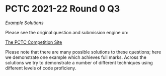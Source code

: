 # PCTC 2021-22 Round 0 Q3
*Example Solutions*

Please see the original question and submission engine on:

[The PCTC Competition Site](https://pctc.cuttle.org/index.php?action=user_competitions)

Please note that there are many possible solutions to these questions; here we demonstrate one example which achieves full marks. Across the solutions we try to demonstrate a number of different techniques using different levels of code proficieny.